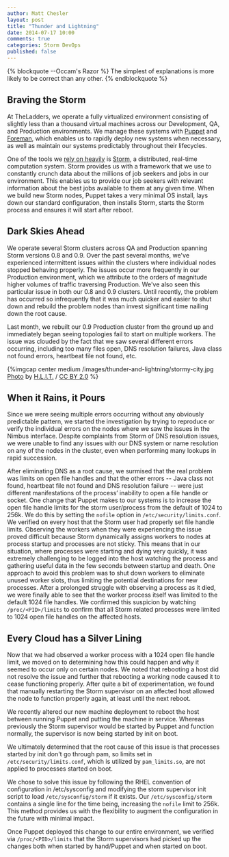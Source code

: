 ```yaml
---
author: Matt Chesler
layout: post
title: "Thunder and Lightning"
date: 2014-07-17 10:00
comments: true
categories: Storm DevOps
published: false
---
```

{% blockquote --Occam's Razor %}
The simplest of explanations is more likely to be correct than any other.
{% endblockquote %}

## Braving the Storm

At TheLadders, we operate a fully virtualized environment consisting of slightly less than a thousand virtual machines across our Development, QA, and Production environments.  We manage these systems with [Puppet](http://puppetlabs.com) and [Foreman](http://theforeman.org), which enables us to rapidly deploy new systems when necessary, as well as maintain our systems predictably throughout their lifecycles.

One of the tools we [rely on heavily](http://dev.theladders.com/categories/storm/) is [Storm](https://storm.incubator.apache.org), a distributed, real-time computation system.  Storm provides us with a framework that we use to constantly crunch data about the millions of job seekers and jobs in our environment.  This enables us to provide our job seekers with relevant information about the best jobs available to them at any given time.  When we build new Storm nodes, Puppet takes a very minimal OS install, lays down our standard configuration, then installs Storm, starts the Storm process and ensures it will start after reboot.

## Dark Skies Ahead

We operate several Storm clusters across QA and Production spanning Storm versions 0.8 and 0.9.  Over the past several months, we've experienced intermittent issues within the clusters where individual nodes stopped behaving properly.  The issues occur more frequently in our Production environment, which we attribute to the orders of magnitude higher volumes of traffic traversing Production.  We've also seen this particular issue in both our 0.8 and 0.9 clusters.  Until recently, the problem has occurred so infrequently that it was much quicker and easier to shut down and rebuild the problem nodes than invest significant time nailing down the root cause.

Last month, we rebuilt our 0.9 Production cluster from the ground up and immediately began seeing topologies fail to start on multiple workers.  The issue was clouded by the fact that we saw several different errors occurring, including too many files open, DNS resolution failures, Java class not found errors, heartbeat file not found, etc.

{%imgcap center medium /images/thunder-and-lightning/stormy-city.jpg [Photo](https://www.flickr.com/photos/29311691@N05/7653430352) by [H.L.I.T.](https://www.flickr.com/photos/29311691@N05/) / [CC BY 2.0](http://creativecommons.org/licenses/by/2.0/) %}

## When it Rains, it Pours

Since we were seeing multiple errors occurring without any obviously predictable pattern, we started the investigation by trying to reproduce or verify the individual errors on the nodes where we saw the issues in the Nimbus interface.  Despite complaints from Storm of DNS resolution issues, we were unable to find any issues with our DNS system or name resolution on any of the nodes in the cluster, even when performing many lookups in rapid succession.

After eliminating DNS as a root cause, we surmised that the real problem was limits on open file handles and that the other errors -- Java class not found, heartbeat file not found and DNS resolution failure -- were just different manifestations of the process’ inability to open a file handle or socket.  One change that Puppet makes to our systems is to increase the open file handle limits for the storm user/process from the default of 1024 to 256k.  We do this by setting the `nofile` option in `/etc/security/limits.conf`.  We verified on every host that the Storm user had properly set file handle limits.  Observing the workers when they were experiencing the issue proved difficult because Storm dynamically assigns workers to nodes at process startup and processes are not sticky.  This means that in our situation, where processes were starting and dying very quickly, it was extremely challenging to be logged into the host watching the process and gathering useful data in the few seconds between startup and death.  One approach to avoid this problem was to shut down workers to eliminate unused worker slots, thus limiting the potential destinations for new processes.  After a prolonged struggle with observing a process as it died, we were finally able to see that the worker process itself was limited to the default 1024 file handles.  We confirmed this suspicion by watching `/proc/<PID>/limits` to confirm that all Storm related processes were limited to 1024 open file handles on the affected hosts.

## Every Cloud has a Silver Lining

Now that we had observed a worker process with a 1024 open file handle limit, we moved on to determining how this could happen and why it seemed to occur only on certain nodes.  We noted that rebooting a host did not resolve the issue and further that rebooting a working node caused it to cease functioning properly.  After quite a bit of experimentation, we found that manually restarting the Storm supervisor on an affected host allowed the node to function properly again, at least until the next reboot.

We recently altered our new machine deployment to reboot the host between running Puppet and putting the machine in service.  Whereas previously the Storm supervisor would be started by Puppet and function normally, the supervisor is now being started by init on boot.

We ultimately determined that the root cause of this issue is that processes started by init don't go through pam, so limits set in `/etc/security/limits.conf`, which is utilized by `pam_limits.so`, are not applied to processes started on boot.

We chose to solve this issue by following the RHEL convention of configuration in /etc/sysconfig and modifying the storm supervisor init script to load `/etc/sysconfig/storm` if it exists.  Our `/etc/sysconfig/storm` contains a single line for the time being, increasing the `nofile` limit to 256k.  This method provides us with the flexibility to augment the configuration in the future with minimal impact.

Once Puppet deployed this change to our entire environment, we verified via `/proc/<PID>/limits` that the Storm supervisors had picked up the changes both when started by hand/Puppet and when started on boot.
